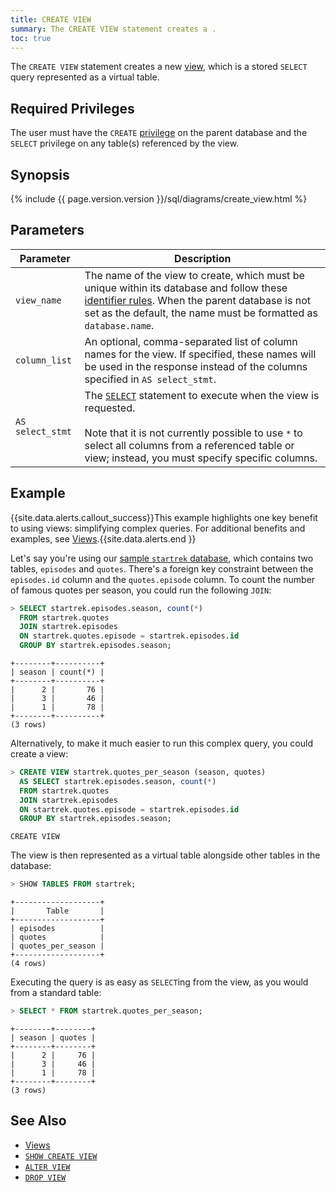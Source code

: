 ```yaml
---
title: CREATE VIEW
summary: The CREATE VIEW statement creates a .
toc: true
---
```


The `CREATE VIEW` statement creates a new [view](views.html), which is a stored `SELECT` query represented as a virtual table.


## Required Privileges

The user must have the `CREATE` [privilege](privileges.html) on the parent database and the `SELECT` privilege on any table(s) referenced by the view.

## Synopsis

{% include {{ page.version.version }}/sql/diagrams/create_view.html %}

## Parameters

Parameter | Description
----------|------------
`view_name` | The name of the view to create, which must be unique within its database and follow these [identifier rules](keywords-and-identifiers.html#identifiers). When the parent database is not set as the default, the name must be formatted as `database.name`.
`column_list` | An optional, comma-separated list of column names for the view. If specified, these names will be used in the response instead of the columns specified in `AS select_stmt`.
`AS select_stmt` | The [`SELECT`](select.html) statement to execute when the view is requested.<br><br>Note that it is not currently possible to use `*` to select all columns from a referenced table or view; instead, you must specify specific columns.

## Example

{{site.data.alerts.callout_success}}This example highlights one key benefit to using views: simplifying complex queries. For additional benefits and examples, see <a href="views.html">Views</a>.{{site.data.alerts.end }}

Let's say you're using our [sample `startrek` database](generate-cockroachdb-resources.html#generate-example-data), which contains two tables, `episodes` and `quotes`. There's a foreign key constraint between the `episodes.id` column and the `quotes.episode` column. To count the number of famous quotes per season, you could run the following `JOIN`:

~~~ sql
> SELECT startrek.episodes.season, count(*)
  FROM startrek.quotes
  JOIN startrek.episodes
  ON startrek.quotes.episode = startrek.episodes.id
  GROUP BY startrek.episodes.season;
~~~

~~~
+--------+----------+
| season | count(*) |
+--------+----------+
|      2 |       76 |
|      3 |       46 |
|      1 |       78 |
+--------+----------+
(3 rows)
~~~

Alternatively, to make it much easier to run this complex query, you could create a view:

~~~ sql
> CREATE VIEW startrek.quotes_per_season (season, quotes)
  AS SELECT startrek.episodes.season, count(*)
  FROM startrek.quotes
  JOIN startrek.episodes
  ON startrek.quotes.episode = startrek.episodes.id
  GROUP BY startrek.episodes.season;
~~~

~~~
CREATE VIEW
~~~

The view is then represented as a virtual table alongside other tables in the database:

~~~ sql
> SHOW TABLES FROM startrek;
~~~

~~~
+-------------------+
|       Table       |
+-------------------+
| episodes          |
| quotes            |
| quotes_per_season |
+-------------------+
(4 rows)
~~~

Executing the query is as easy as `SELECT`ing from the view, as you would from a standard table:

~~~ sql
> SELECT * FROM startrek.quotes_per_season;
~~~

~~~
+--------+--------+
| season | quotes |
+--------+--------+
|      2 |     76 |
|      3 |     46 |
|      1 |     78 |
+--------+--------+
(3 rows)
~~~

## See Also

- [Views](views.html)
- [`SHOW CREATE VIEW`](show-create-view.html)
- [`ALTER VIEW`](alter-view.html)
- [`DROP VIEW`](drop-view.html)
